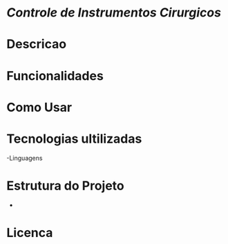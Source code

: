 # *Controle de Instrumentos Cirurgicos*


# Descricao


# Funcionalidades


# Como Usar


# Tecnologias ultilizadas 
-Linguagens

# Estrutura do Projeto
-



# Licenca
